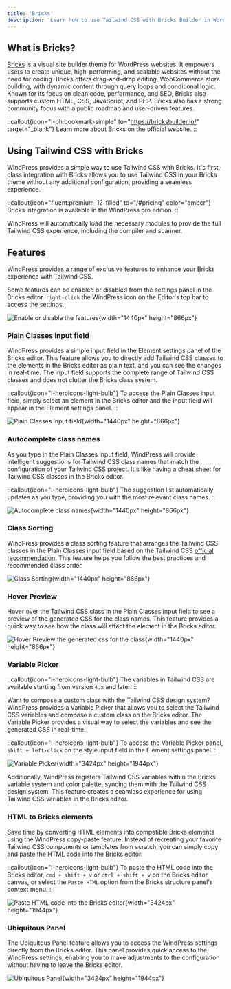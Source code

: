 ```yaml
---
title: 'Bricks'
description: 'Learn how to use Tailwind CSS with Bricks Builder in WordPress.'
---
```


## What is Bricks?

[Bricks](https://bricksbuilder.io/) is a visual site builder theme for WordPress websites. It empowers users to create unique, high-performing, and scalable websites without the need for coding. Bricks offers drag-and-drop editing, WooCommerce store building, with dynamic content through query loops and conditional logic. Known for its focus on clean code, performance, and SEO, Bricks also supports custom HTML, CSS, JavaScript, and PHP. Bricks also has a strong community focus with a public roadmap and user-driven features.

::callout{icon="i-ph:bookmark-simple" to="https://bricksbuilder.io/" target="_blank"}
Learn more about Bricks on the official website.
::

## Using Tailwind CSS with Bricks

WindPress provides a simple way to use Tailwind CSS with Bricks. It's first-class integration with Bricks allows you to use Tailwind CSS in your Bricks theme without any additional configuration, providing a seamless experience.

::callout{icon="fluent:premium-12-filled" to="/#pricing" color="amber"}
Bricks integration is available in the WindPress pro edition.
::

WindPress will automatically load the necessary modules to provide the full Tailwind CSS experience, including the compiler and scanner.

## Features

WindPress provides a range of exclusive features to enhance your Bricks experience with Tailwind CSS.

Some features can be enabled or disabled from the settings panel in the Bricks editor.
`right-click` the WindPress icon on the Editor's top bar to access the settings. 

![Enable or disable the features](/img/content/docs/integrations/bricks/screenshot-1.png){width="1440px" height="866px"}

### Plain Classes input field

WindPress provides a simple input field in the Element settings panel of the Bricks editor. This feature allows you to directly add Tailwind CSS classes to the elements in the Bricks editor as plain text, and you can see the changes in real-time. The input field supports the complete range of Tailwind CSS classes and does not clutter the Bricks class system.

::callout{icon="i-heroicons-light-bulb"}
To access the Plain Classes input field, simply select an element in the Bricks editor and the input field will appear in the Element settings panel.
::

![Plain Classes input field](/img/content/docs/integrations/bricks/screenshot-2.png){width="1440px" height="866px"}

### Autocomplete class names

As you type in the Plain Classes input field, WindPress will provide intelligent suggestions for Tailwind CSS class names that match the configuration of your Tailwind CSS project. It's like having a cheat sheet for Tailwind CSS classes in the Bricks editor.

::callout{icon="i-heroicons-light-bulb"}
The suggestion list automatically updates as you type, providing you with the most relevant class names.
::

![Autocomplete class names](/img/content/docs/integrations/bricks/screenshot-3.png){width="1440px" height="866px"}

### Class Sorting

WindPress provides a class sorting feature that arranges the Tailwind CSS classes in the Plain Classes input field based on the Tailwind CSS [official recommendation](https://tailwindcss.com/blog/automatic-class-sorting-with-prettier). This feature helps you follow the best practices and recommended class order.

![Class Sorting](/img/content/docs/integrations/bricks/screenshot-4.png){width="1440px" height="866px"}

### Hover Preview

Hover over the Tailwind CSS class in the Plain Classes input field to see a preview of the generated CSS for the class names. This feature provides a quick way to see how the class will affect the element in the Bricks editor.

![Hover Preview the generated css for the class](/img/content/docs/integrations/bricks/screenshot-5.png){width="1440px" height="866px"}

### Variable Picker

::callout{icon="i-heroicons-light-bulb"}
The variables in Tailwind CSS are available starting from version `4.x` and later.
::

Want to compose a custom class with the Tailwind CSS design system? WindPress provides a Variable Picker that allows you to select the Tailwind CSS variables and compose a custom class on the Bricks editor. The Variable Picker provides a visual way to select the variables and see the generated CSS in real-time.

::callout{icon="i-heroicons-light-bulb"}
To access the Variable Picker panel, `shift + left-click` on the style input field in the Element settings panel.
::

![Variable Picker](/img/content/docs/integrations/bricks/screenshot-6.png){width="3424px" height="1944px"}

Additionally, WindPress registers Tailwind CSS variables within the Bricks variable system and color palette, syncing them with the Tailwind CSS design system. This feature creates a seamless experience for using Tailwind CSS variables in the Bricks editor.

### HTML to Bricks elements

Save time by converting HTML elements into compatible Bricks elements using the WindPress copy-paste feature. Instead of recreating your favorite Tailwind CSS components or templates from scratch, you can simply copy and paste the HTML code into the Bricks editor.

::callout{icon="i-heroicons-light-bulb"}
To paste the HTML code into the Bricks editor, `cmd + shift + v` or `ctrl + shift + v` on the Bricks editor canvas, or select the `Paste HTML` option from the Bricks structure panel's context menu.
::

![Paste HTML code into the Bricks editor](/img/content/docs/integrations/bricks/screenshot-7.png){width="3424px" height="1944px"}

### Ubiquitous Panel

The Ubiquitous Panel feature allows you to access the WindPress settings directly from the Bricks editor. This panel provides quick access to the WindPress settings, enabling you to make adjustments to the configuration without having to leave the Bricks editor.

![Ubiquitous Panel](/img/content/docs/integrations/bricks/screenshot-8.png){width="3424px" height="1944px"}
